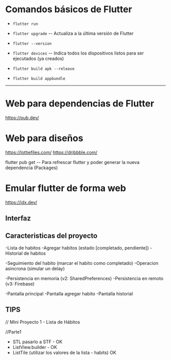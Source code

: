 # Comandos básicos de Flutter

- `flutter run`  
- `flutter upgrade` -- Actualiza a la última versión de Flutter  
- `flutter --version`  
- `flutter devices` -- Indica todos los dispositivos listos para ser ejecutados (ya creados)  

- `flutter build apk --release`  
- `flutter build appbundle`

-----------------------------------------------------------------------------------------

# Web para dependencias de Flutter

https://pub.dev/


# Web para diseños

https://lottiefiles.com/
https://dribbble.com/

flutter pub get -- Para refrescar flutter y poder generar la nueva dependencia (Packages)

# Emular flutter de forma web

https://idx.dev/

## Interfaz

## Caracteristicas del proyecto

-Lista de habitos 
-Agregar habitos (estado [completado, pendiente])
-Historial de habitos

-Seguimiento del habito (marcar el habito como completado)
-Operacion asincrona (simular un delay)

-Persistencia en memoria (v2: SharedPreferences)
-Persistencia en remoto (v3: Firebase)


-Pantalla principal
-Pantalla agregar habito
-Pantalla historial

## TIPS 

// Mini Proyecto 1 - Lista de Hábitos

//Parte1
- STL pasarlo a STF - OK
- ListView.builder - OK
- ListTile (utilizar los valores de la lista - habits) OK


